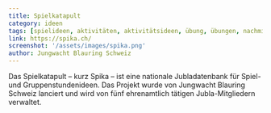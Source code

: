 ```yaml
---
title: Spielkatapult
category: ideen
tags: [spielideen, aktivitäten, aktivitätsideen, übung, übungen, nachmittag]
link: https://spika.ch/
screenshot: '/assets/images/spika.png'
author: Jungwacht Blauring Schweiz
---
```


Das Spielkatapult – kurz Spika – ist eine nationale Jubladatenbank für Spiel- und Gruppenstundenideen. Das Projekt wurde von Jungwacht Blauring Schweiz lanciert und wird von fünf ehrenamtlich tätigen Jubla-Mitgliedern verwaltet.


